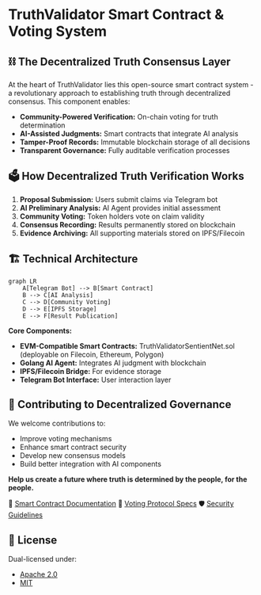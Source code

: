 # TruthValidator Smart Contract & Voting System

## ⛓️ The Decentralized Truth Consensus Layer

At the heart of TruthValidator lies this open-source smart contract system - a revolutionary approach to establishing truth through decentralized consensus. This component enables:

- **Community-Powered Verification:** On-chain voting for truth determination
- **AI-Assisted Judgments:** Smart contracts that integrate AI analysis
- **Tamper-Proof Records:** Immutable blockchain storage of all decisions
- **Transparent Governance:** Fully auditable verification processes

## 🗳️ How Decentralized Truth Verification Works

1. **Proposal Submission:** Users submit claims via Telegram bot
2. **AI Preliminary Analysis:** AI Agent provides initial assessment
3. **Community Voting:** Token holders vote on claim validity
4. **Consensus Recording:** Results permanently stored on blockchain
5. **Evidence Archiving:** All supporting materials stored on IPFS/Filecoin

## 🏗️ Technical Architecture

```mermaid
graph LR
    A[Telegram Bot] --> B[Smart Contract]
    B --> C[AI Analysis]
    C --> D[Community Voting]
    D --> E[IPFS Storage]
    E --> F[Result Publication]
```

**Core Components:**
- **EVM-Compatible Smart Contracts:** TruthValidatorSentientNet.sol (deployable on Filecoin, Ethereum, Polygon)
- **Golang AI Agent:** Integrates AI judgment with blockchain
- **IPFS/Filecoin Bridge:** For evidence storage
- **Telegram Bot Interface:** User interaction layer


## 🌱 Contributing to Decentralized Governance

We welcome contributions to:
- Improve voting mechanisms
- Enhance smart contract security
- Develop new consensus models
- Build better integration with AI components

**Help us create a future where truth is determined by the people, for the people.**

🔗 [Smart Contract Documentation]()
📜 [Voting Protocol Specs]()
🛡️ [Security Guidelines]()

## 📜 License
Dual-licensed under:
- [Apache 2.0](../LICENSE-APACHE)
- [MIT](../LICENSE-MIT)
